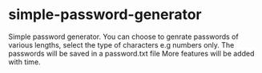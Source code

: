 # simple-password-generator

Simple password generator. You can choose to genrate passwords of various lengths, select the type of characters e.g numbers only.
The passwords will be saved in a password.txt file
More features will be added with time.
